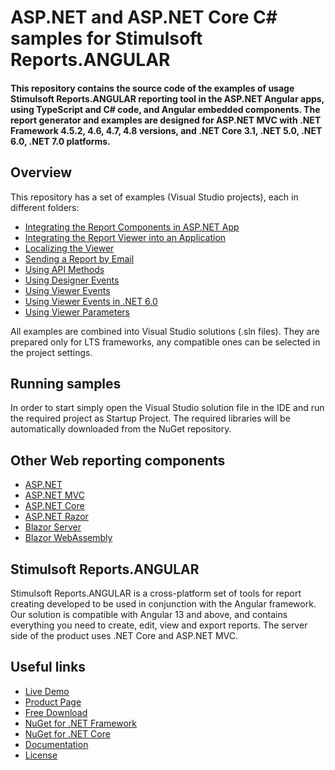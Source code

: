 # ASP.NET and ASP.NET Core C# samples for Stimulsoft Reports.ANGULAR

#### This repository contains the source code of the examples of usage Stimulsoft Reports.ANGULAR reporting tool in the ASP.NET Angular apps, using TypeScript and C# code, and Angular embedded components. The report generator and examples are designed for ASP.NET MVC with .NET Framework 4.5.2, 4.6, 4.7, 4.8 versions, and .NET Core 3.1, .NET 5.0, .NET 6.0, .NET 7.0 platforms.

## Overview
This repository has a set of examples (Visual Studio projects), each in different folders:
* [Integrating the Report Components in ASP.NET App](https://github.com/stimulsoft/Samples-Reports.WEB-for-ASP.NET-Angular/tree/master/Integrating%20the%20Report%20Components%20in%20ASP.NET%20App)
* [Integrating the Report Viewer into an Application](https://github.com/stimulsoft/Samples-Reports.WEB-for-ASP.NET-Angular/tree/master/Integrating%20the%20Report%20Viewer%20into%20an%20Application)
* [Localizing the Viewer](https://github.com/stimulsoft/Samples-Reports.WEB-for-ASP.NET-Angular/tree/master/Localizing%20the%20Viewer)
* [Sending a Report by Email](https://github.com/stimulsoft/Samples-Reports.WEB-for-ASP.NET-Angular/tree/master/Sending%20a%20Report%20by%20Email)
* [Using API Methods](https://github.com/stimulsoft/Samples-Reports.WEB-for-ASP.NET-Angular/tree/master/Using%20API%20Methods)
* [Using Designer Events](https://github.com/stimulsoft/Samples-Reports.WEB-for-ASP.NET-Angular/tree/master/Using%20Designer%20Events)
* [Using Viewer Events](https://github.com/stimulsoft/Samples-Reports.WEB-for-ASP.NET-Angular/tree/master/Using%20Viewer%20Events)
* [Using Viewer Events in .NET 6.0](https://github.com/stimulsoft/Samples-Reports.WEB-for-ASP.NET-Angular/tree/master/Using%20Viewer%20Events%20in%20.NET%206.0)
* [Using Viewer Parameters](https://github.com/stimulsoft/Samples-Reports.WEB-for-ASP.NET-Angular/tree/master/Using%20Viewer%20Parameters)

All examples are combined into Visual Studio solutions (.sln files). They are prepared only for LTS frameworks, any compatible ones can be selected in the project settings.

## Running samples
In order to start simply open the Visual Studio solution file in the IDE and run the required project as Startup Project. The required libraries will be automatically downloaded from the NuGet repository.

## Other Web reporting components
* [ASP.NET](https://github.com/stimulsoft/Samples-Reports.WEB-for-ASP.NET)
* [ASP.NET MVC](https://github.com/stimulsoft/Samples-Reports.WEB-for-ASP.NET-MVC)
* [ASP.NET Core](https://github.com/stimulsoft/Samples-Reports.WEB-for-ASP.NET-Core)
* [ASP.NET Razor](https://github.com/stimulsoft/Samples-Reports.WEB-for-ASP.NET-Razor)
* [Blazor Server](https://github.com/stimulsoft/Samples-Reports.WEB-for-Blazor-Server)
* [Blazor WebAssembly](https://github.com/stimulsoft/Samples-Reports.WEB-for-Blazor-WebAssembly)

## Stimulsoft Reports.ANGULAR
Stimulsoft Reports.ANGULAR is a cross-platform set of tools for report creating developed to be used in conjunction with the Angular framework. Our solution is compatible with Angular 13 and above, and contains everything you need to create, edit, view and export reports. The server side of the product uses .NET Core and ASP.NET MVC.

## Useful links
* [Live Demo](http://demo.stimulsoft.com/#Net)
* [Product Page](https://www.stimulsoft.com/en/products/reports-angular)
* [Free Download](https://www.stimulsoft.com/en/downloads)
* [NuGet for .NET Framework](https://www.nuget.org/packages/Stimulsoft.Reports.Angular)
* [NuGet for .NET Core](https://www.nuget.org/packages/Stimulsoft.Reports.Angular.NetCore)
* [Documentation](https://www.stimulsoft.com/en/documentation/online/programming-manual/reports_web_angular.htm)
* [License](LICENSE.md)
